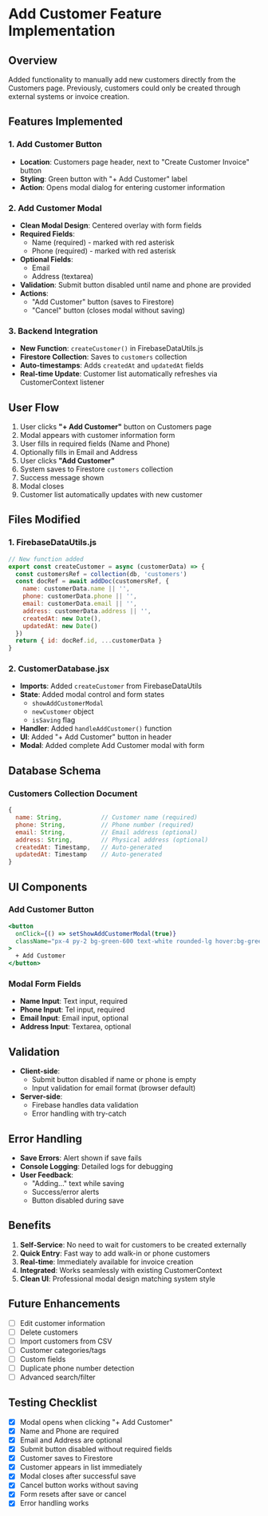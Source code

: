 # Add Customer Feature Implementation

## Overview
Added functionality to manually add new customers directly from the Customers page. Previously, customers could only be created through external systems or invoice creation.

## Features Implemented

### 1. Add Customer Button
- **Location**: Customers page header, next to "Create Customer Invoice" button
- **Styling**: Green button with "+ Add Customer" label
- **Action**: Opens modal dialog for entering customer information

### 2. Add Customer Modal
- **Clean Modal Design**: Centered overlay with form fields
- **Required Fields**: 
  - Name (required) - marked with red asterisk
  - Phone (required) - marked with red asterisk
- **Optional Fields**:
  - Email
  - Address (textarea)
- **Validation**: Submit button disabled until name and phone are provided
- **Actions**: 
  - "Add Customer" button (saves to Firestore)
  - "Cancel" button (closes modal without saving)

### 3. Backend Integration
- **New Function**: `createCustomer()` in FirebaseDataUtils.js
- **Firestore Collection**: Saves to `customers` collection
- **Auto-timestamps**: Adds `createdAt` and `updatedAt` fields
- **Real-time Update**: Customer list automatically refreshes via CustomerContext listener

## User Flow

1. User clicks **"+ Add Customer"** button on Customers page
2. Modal appears with customer information form
3. User fills in required fields (Name and Phone)
4. Optionally fills in Email and Address
5. User clicks **"Add Customer"**
6. System saves to Firestore `customers` collection
7. Success message shown
8. Modal closes
9. Customer list automatically updates with new customer

## Files Modified

### 1. FirebaseDataUtils.js
```javascript
// New function added
export const createCustomer = async (customerData) => {
  const customersRef = collection(db, 'customers')
  const docRef = await addDoc(customersRef, {
    name: customerData.name || '',
    phone: customerData.phone || '',
    email: customerData.email || '',
    address: customerData.address || '',
    createdAt: new Date(),
    updatedAt: new Date()
  })
  return { id: docRef.id, ...customerData }
}
```

### 2. CustomerDatabase.jsx
- **Imports**: Added `createCustomer` from FirebaseDataUtils
- **State**: Added modal control and form states
  - `showAddCustomerModal`
  - `newCustomer` object
  - `isSaving` flag
- **Handler**: Added `handleAddCustomer()` function
- **UI**: Added "+ Add Customer" button in header
- **Modal**: Added complete Add Customer modal with form

## Database Schema

### Customers Collection Document
```javascript
{
  name: String,           // Customer name (required)
  phone: String,          // Phone number (required)
  email: String,          // Email address (optional)
  address: String,        // Physical address (optional)
  createdAt: Timestamp,   // Auto-generated
  updatedAt: Timestamp    // Auto-generated
}
```

## UI Components

### Add Customer Button
```jsx
<button
  onClick={() => setShowAddCustomerModal(true)}
  className="px-4 py-2 bg-green-600 text-white rounded-lg hover:bg-green-700"
>
  + Add Customer
</button>
```

### Modal Form Fields
- **Name Input**: Text input, required
- **Phone Input**: Tel input, required  
- **Email Input**: Email input, optional
- **Address Input**: Textarea, optional

## Validation

- **Client-side**: 
  - Submit button disabled if name or phone is empty
  - Input validation for email format (browser default)
- **Server-side**: 
  - Firebase handles data validation
  - Error handling with try-catch

## Error Handling

- **Save Errors**: Alert shown if save fails
- **Console Logging**: Detailed logs for debugging
- **User Feedback**: 
  - "Adding..." text while saving
  - Success/error alerts
  - Button disabled during save

## Benefits

1. **Self-Service**: No need to wait for customers to be created externally
2. **Quick Entry**: Fast way to add walk-in or phone customers
3. **Real-time**: Immediately available for invoice creation
4. **Integrated**: Works seamlessly with existing CustomerContext
5. **Clean UI**: Professional modal design matching system style

## Future Enhancements

- [ ] Edit customer information
- [ ] Delete customers
- [ ] Import customers from CSV
- [ ] Customer categories/tags
- [ ] Custom fields
- [ ] Duplicate phone number detection
- [ ] Advanced search/filter

## Testing Checklist

- [x] Modal opens when clicking "+ Add Customer"
- [x] Name and Phone are required
- [x] Email and Address are optional
- [x] Submit button disabled without required fields
- [x] Customer saves to Firestore
- [x] Customer appears in list immediately
- [x] Modal closes after successful save
- [x] Cancel button works without saving
- [x] Form resets after save or cancel
- [x] Error handling works
